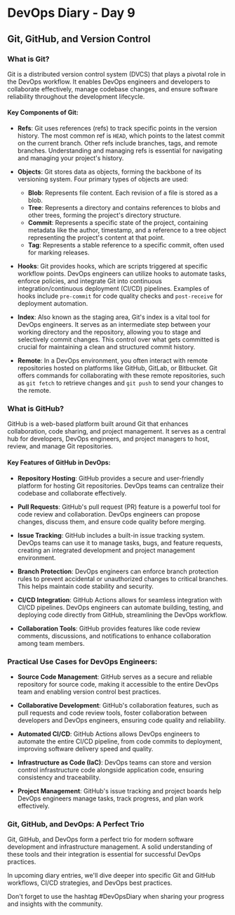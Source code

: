 # DevOps Diary - Day 9
## Git, GitHub, and Version Control

### What is Git?
Git is a distributed version control system (DVCS) that plays a pivotal role in the DevOps workflow. It enables DevOps engineers and developers to collaborate effectively, manage codebase changes, and ensure software reliability throughout the development lifecycle.

#### Key Components of Git:
- **Refs**: Git uses references (refs) to track specific points in the version history. The most common ref is `HEAD`, which points to the latest commit on the current branch. Other refs include branches, tags, and remote branches. Understanding and managing refs is essential for navigating and managing your project's history.

- **Objects**: Git stores data as objects, forming the backbone of its versioning system. Four primary types of objects are used:
  - **Blob**: Represents file content. Each revision of a file is stored as a blob.
  - **Tree**: Represents a directory and contains references to blobs and other trees, forming the project's directory structure.
  - **Commit**: Represents a specific state of the project, containing metadata like the author, timestamp, and a reference to a tree object representing the project's content at that point.
  - **Tag**: Represents a stable reference to a specific commit, often used for marking releases.

- **Hooks**: Git provides hooks, which are scripts triggered at specific workflow points. DevOps engineers can utilize hooks to automate tasks, enforce policies, and integrate Git into continuous integration/continuous deployment (CI/CD) pipelines. Examples of hooks include `pre-commit` for code quality checks and `post-receive` for deployment automation.

- **Index**: Also known as the staging area, Git's index is a vital tool for DevOps engineers. It serves as an intermediate step between your working directory and the repository, allowing you to stage and selectively commit changes. This control over what gets committed is crucial for maintaining a clean and structured commit history.

- **Remote**: In a DevOps environment, you often interact with remote repositories hosted on platforms like GitHub, GitLab, or Bitbucket. Git offers commands for collaborating with these remote repositories, such as `git fetch` to retrieve changes and `git push` to send your changes to the remote.

### What is GitHub?
GitHub is a web-based platform built around Git that enhances collaboration, code sharing, and project management. It serves as a central hub for developers, DevOps engineers, and project managers to host, review, and manage Git repositories.

#### Key Features of GitHub in DevOps:
- **Repository Hosting**: GitHub provides a secure and user-friendly platform for hosting Git repositories. DevOps teams can centralize their codebase and collaborate effectively.

- **Pull Requests**: GitHub's pull request (PR) feature is a powerful tool for code review and collaboration. DevOps engineers can propose changes, discuss them, and ensure code quality before merging.

- **Issue Tracking**: GitHub includes a built-in issue tracking system. DevOps teams can use it to manage tasks, bugs, and feature requests, creating an integrated development and project management environment.

- **Branch Protection**: DevOps engineers can enforce branch protection rules to prevent accidental or unauthorized changes to critical branches. This helps maintain code stability and security.

- **CI/CD Integration**: GitHub Actions allows for seamless integration with CI/CD pipelines. DevOps engineers can automate building, testing, and deploying code directly from GitHub, streamlining the DevOps workflow.

- **Collaboration Tools**: GitHub provides features like code review comments, discussions, and notifications to enhance collaboration among team members.

### Practical Use Cases for DevOps Engineers:
- **Source Code Management**: GitHub serves as a secure and reliable repository for source code, making it accessible to the entire DevOps team and enabling version control best practices.

- **Collaborative Development**: GitHub's collaboration features, such as pull requests and code review tools, foster collaboration between developers and DevOps engineers, ensuring code quality and reliability.

- **Automated CI/CD**: GitHub Actions allows DevOps engineers to automate the entire CI/CD pipeline, from code commits to deployment, improving software delivery speed and quality.

- **Infrastructure as Code (IaC)**: DevOps teams can store and version control infrastructure code alongside application code, ensuring consistency and traceability.

- **Project Management**: GitHub's issue tracking and project boards help DevOps engineers manage tasks, track progress, and plan work effectively.

### Git, GitHub, and DevOps: A Perfect Trio
Git, GitHub, and DevOps form a perfect trio for modern software development and infrastructure management. A solid understanding of these tools and their integration is essential for successful DevOps practices.

In upcoming diary entries, we'll dive deeper into specific Git and GitHub workflows, CI/CD strategies, and DevOps best practices.

Don't forget to use the hashtag #DevOpsDiary when sharing your progress and insights with the community.